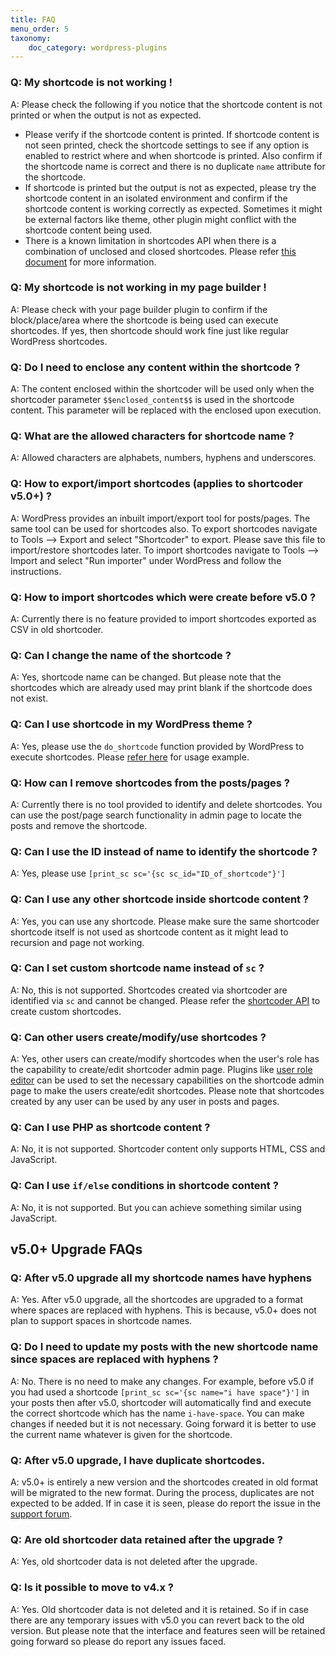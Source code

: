 ```yaml
---
title: FAQ
menu_order: 5
taxonomy:
    doc_category: wordpress-plugins
---
```


<div class="accordion" markdown="1">

### Q: My shortcode is not working !
<div markdown="1">
A: Please check the following if you notice that the shortcode content is not printed or when the output is not as expected.

- Please verify if the shortcode content is printed. If shortcode content is not seen printed, check the shortcode settings to see if any option is enabled to restrict where and when shortcode is printed. Also confirm if the shortcode name is correct and there is no duplicate `name` attribute for the shortcode.
- If shortcode is printed but the output is not as expected, please try the shortcode content in an isolated environment and confirm if the shortcode content is working correctly as expected. Sometimes it might be external factors like theme, other plugin might conflict with the shortcode content being used.
- There is a known limitation in shortcodes API when there is a combination of unclosed and closed shortcodes. Please refer [this document](https://codex.wordpress.org/Shortcode_API#Unclosed_Shortcodes) for more information.
</div>

### Q: My shortcode is not working in my page builder !

A: Please check with your page builder plugin to confirm if the block/place/area where the shortcode is being used can execute shortcodes. If yes, then shortcode should work fine just like regular WordPress shortcodes.

### Q: Do I need to enclose any content within the shortcode ?

A: The content enclosed within the shortcoder will be used only when the shortcoder parameter `$$enclosed_content$$` is used in the shortcode content. This parameter will be replaced with the enclosed upon execution.

### Q: What are the allowed characters for shortcode name ?

A: Allowed characters are alphabets, numbers, hyphens and underscores.

### Q: How to export/import shortcodes (applies to shortcoder v5.0+) ?

A: WordPress provides an inbuilt import/export tool for posts/pages. The same tool can be used for shortcodes also. To export shortcodes navigate to Tools --> Export and select "Shortcoder" to export. Please save this file to import/restore shortcodes later. To import shortcodes navigate to Tools --> Import and select "Run importer" under WordPress and follow the instructions.

### Q: How to import shortcodes which were create before v5.0 ?

A: Currently there is no feature provided to import shortcodes exported as CSV in old shortcoder.

### Q: Can I change the name of the shortcode ?

A: Yes, shortcode name can be changed. But please note that the shortcodes which are already used may print blank if the shortcode does not exist.

### Q: Can I use shortcode in my WordPress theme ?

A: Yes, please use the `do_shortcode` function provided by WordPress to execute shortcodes. Please [refer here](https://developer.wordpress.org/reference/functions/do_shortcode/#comment-1958) for usage example.

### Q: How can I remove shortcodes from the posts/pages ?

A: Currently there is no tool provided to identify and delete shortcodes. You can use the post/page search functionality in admin page to locate the posts and remove the shortcode.

### Q: Can I use the ID instead of name to identify the shortcode ?

A: Yes, please use `[print_sc sc='{sc sc_id="ID_of_shortcode"}']`

### Q: Can I use any other shortcode inside shortcode content ?

A: Yes, you can use any shortcode. Please make sure the same shortcoder shortcode itself is not used as shortcode content as it might lead to recursion and page not working.

### Q: Can I set custom shortcode name instead of `sc` ?

A: No, this is not supported. Shortcodes created via shortcoder are identified via `sc` and cannot be changed. Please refer the [shortcoder API](https://codex.wordpress.org/Shortcode_API) to create custom shortcodes.

### Q: Can other users create/modify/use shortcodes ?

A: Yes, other users can create/modify shortcodes when the user's role has the capability to create/edit shortcoder admin page. Plugins like [user role editor](https://wordpress.org/plugins/user-role-editor/) can be used to set the necessary capabilities on the shortcode admin page to make the users create/edit shortcodes. Please note that shortcodes created by any user can be used by any user in posts and pages.

### Q: Can I use PHP as shortcode content ?

A: No, it is not supported. Shortcoder content only supports HTML, CSS and JavaScript.

### Q: Can I use `if/else` conditions in shortcode content ?

A: No, it is not supported. But you can achieve something similar using JavaScript.

## v5.0+ Upgrade FAQs

### Q: After v5.0 upgrade all my shortcode names have hyphens

A: Yes. After v5.0 upgrade, all the shortcodes are upgraded to a format where spaces are replaced with hyphens. This is because, v5.0+ does not plan to support spaces in shortcode names.

### Q: Do I need to update my posts with the new shortcode name since spaces are replaced with hyphens ?

A: No. There is no need to make any changes. For example, before v5.0 if you had used a shortcode `[print_sc sc='{sc name="i have space"}']` in your posts then after v5.0, shortcoder will automatically find and execute the correct shortcode which has the name `i-have-space`. You can make changes if needed but it is not necessary. Going forward it is better to use the current name whatever is given for the shortcode.

### Q: After v5.0 upgrade, I have duplicate shortcodes.

A: v5.0+ is entirely a new version and the shortcodes created in old format will be migrated to the new format. During the process, duplicates are not expected to be added. If in case it is seen, please do report the issue in the [support forum](/forum/discuss/wordpress-plugins/shortcoder/).

### Q: Are old shortcoder data retained after the upgrade ?

A: Yes, old shortcoder data is not deleted after the upgrade.

### Q: Is it possible to move to v4.x ?

A: Yes. Old shortcoder data is not deleted and it is retained. So if in case there are any temporary issues with v5.0 you can revert back to the old version. But please note that the interface and features seen will be retained going forward so please do report any issues faced.

</div>